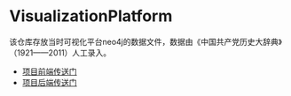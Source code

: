 # VisualizationPlatform
该仓库存放当时可视化平台neo4j的数据文件，数据由《中国共产党历史大辞典》（1921——2011）人工录入。
+ [项目前端传送门](https://github.com/jufengyuan-road-kindergarten/VisualizationPlatform_web)
+ [项目后端传送门](https://github.com/jufengyuan-road-kindergarten/VisualizationPlatform_service)
